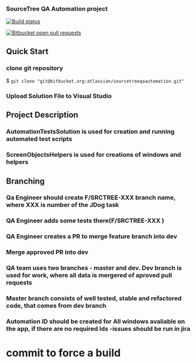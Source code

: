 ### SourceTree QA Automation project ###

[![Build status](https://ci.appveyor.com/api/projects/status/2awompskpxxxh2fs?svg=true)](https://ci.appveyor.com/project/icherednyk/sourcetreeqaautomation)

[![Bitbucket open pull requests](https://img.shields.io/bitbucket/pr/atlassian/sourcetreeqaautomation.svg)](https://bitbucket.org/atlassian/sourcetreeqaautomation/pull-requests/)

## Quick Start

### clone git repository
$ `git clone "git@bitbucket.org:atlassian/sourcetreeqaautomation.git"`
### Upload Solution File to Visual Studio



## Project Description

### AutomationTestsSolution is used for creation and running automated test scripts

### ScreenObjectsHelpers is used for creations of windows and helpers



## Branching

### Qa Engineer should create F/SRCTREE-XXX branch name, where XXX is number of the JDog task 

### QA Engineer adds some tests there(F/SRCTREE-XXX )

### QA Engineer creates a PR to merge feature branch into dev

### Merge approved PR into dev

### QA team uses two branches - master and dev. Dev branch is used for work, where all data is mergered of aproved pull requests

### Master branch consists of well tested, stable and refactored code, that comes from dev branch
 


### Automation ID should be created for All windows avaliable on the app, if there are no required Ids -issues should be run in jira 

# commit to force a build